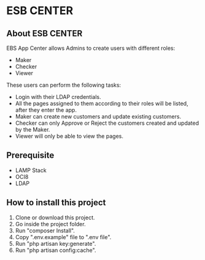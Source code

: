 # ESB CENTER #

## About ESB CENTER

EBS App Center allows Admins to create users with different roles:
- Maker
- Checker
- Viewer

These users can perform the following tasks:
- Login with their LDAP credentials.
- All the pages assigned to them according to their roles will be listed, after they enter the app.
- Maker can create new customers and update existing customers.
- Checker can only Approve or Reject the customers created and updated by the Maker.
- Viewer will only be able to view the pages.

## Prerequisite

- LAMP Stack
- OCI8
- LDAP

## How to install this project

1. Clone or download this project.
2. Go inside the project folder.
3. Run "composer Install".
4. Copy ".env.example" file to ".env file".
5. Run "php artisan key:generate".
6. Run "php artisan config:cache".

